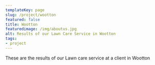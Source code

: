 ```yaml
---
templateKey: page
slug: /project/wootton
featured: false
title: Wootton
featuredimage: /img/aboutus.jpg
alt: Results of our Lawn Care Service in Wootton
tags:
- project
---
```

These are the results of our Lawn care service at a client in Wootton



